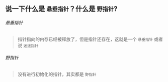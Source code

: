 ## 说一下什么是 `悬垂指针`？什么是 `野指针`?


###### 悬垂指针
> 指针指向的内存已经被释放了，但是指针还存在，这就是一个 `悬垂指针` 或者说 `迷途指针`

###### 野指针
> 没有进行初始化的指针，其实都是 `野指针`

